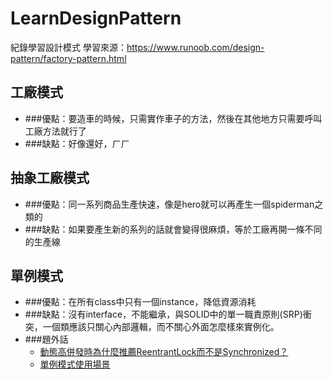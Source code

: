 # LearnDesignPattern
紀錄學習設計模式
學習來源：https://www.runoob.com/design-pattern/factory-pattern.html
## 工廠模式
* ###優點：要造車的時候，只需實作車子的方法，然後在其他地方只需要呼叫工廠方法就行了
* ###缺點：好像還好，ㄏㄏ

## 抽象工廠模式
* ###優點：同一系列商品生產快速，像是hero就可以再產生一個spiderman之類的
* ###缺點：如果要產生新的系列的話就會變得很麻煩，等於工廠再開一條不同的生產線

## 單例模式
* ###優點：在所有class中只有一個instance，降低資源消耗
* ###缺點：沒有interface，不能繼承，與SOLID中的單一職責原則(SRP)衝突，一個類應該只關心內部邏輯，而不關心外面怎麼樣來實例化。
* ###題外話
    * [動態高併發時為什麼推薦ReentrantLock而不是Synchronized？](https://www.mdeditor.tw/pl/g2QV/zh-tw)
    * [單例模式使用場景](https://blog.csdn.net/BlackPlus28/article/details/82794376)